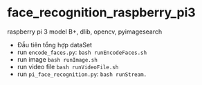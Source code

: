 # face_recognition_raspberry_pi3
raspberry pi 3 model B+, dlib, opencv, pyimagesearch

- Đầu tiên tổng hợp dataSet
- run `encode_faces.py`: `bash runEncodeFaces.sh`
- run image `bash runImage.sh`
- run video file `bash runVideoFile.sh`
- run `pi_face_recognition.py`: `bash runStream.`
